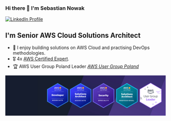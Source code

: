 ### Hi there 👋 I'm Sebastian Nowak

[![LinkedIn Profile](https://img.shields.io/static/v1?label=LinkedIn&message=Profile&color=blue&style=for-the-badge&logo=linkedin)]([https://linkedin.com/in/afronski/](https://www.linkedin.com/in/nowaksebastian/))

## I'm Senior AWS Cloud Solutions Architect

- 🔭 I enjoy building solutions on AWS Cloud and practising DevOps methodologies.
- 🎖 4x [AWS Certified Expert](https://www.credly.com/users/sebastian-nowak-ninja/badges).
- 🏆 AWS User Group Poland Leader [*AWS User Group Poland*](https://www.meetup.com/awsugpl/)

![AWS Certificates](./images/certs.png)